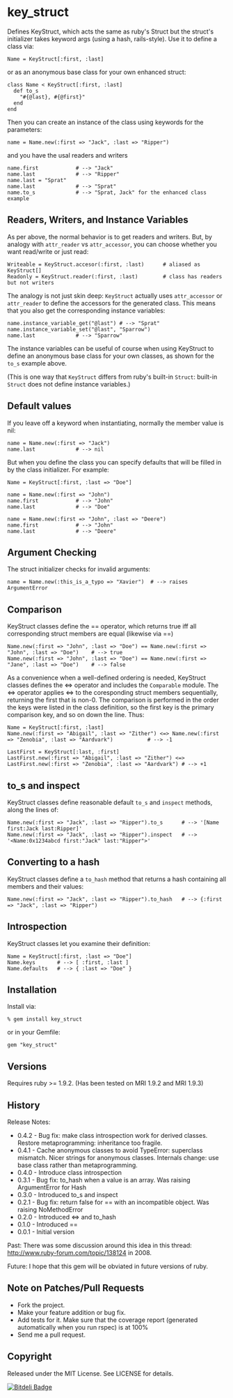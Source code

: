 # key_struct

Defines KeyStruct, which acts the same as ruby's Struct but the struct's
initializer takes keyword args (using a hash, rails-style).  Use it to define
a class via:

    Name = KeyStruct[:first, :last]

or as an anonymous base class for your own enhanced struct:

    class Name < KeyStruct[:first, :last]
      def to_s
        "#{@last}, #{@first}"
      end
    end

Then you can create an instance of the class using keywords for the
parameters:

    name = Name.new(:first => "Jack", :last => "Ripper")

and you have the usal readers and writers

    name.first            # --> "Jack"
    name.last             # --> "Ripper"
    name.last = "Sprat"
    name.last             # --> "Sprat"
    name.to_s             # --> "Sprat, Jack" for the enhanced class example

## Readers, Writers, and Instance Variables

As per above, the normal behavior is to get readers and writers.  But, by
analogy with `attr_reader` vs `attr_accessor`, you can choose whether you want
read/write or just read:

    Writeable = KeyStruct.accesor(:first, :last)      # aliased as KeyStruct[]
    Readonly = KeyStruct.reader(:first, :last)        # class has readers but not writers

The analogy is not just skin deep: `KeyStruct` actually uses `attr_accessor`
or `attr_reader` to define the accessors for the generated class. This means
that you also get the corresponding instance variables:

    name.instance_variable_get("@last") # --> "Sprat"
    name.instance_variable_set("@last", "Sparrow")
    name.last             # --> "Sparrow"

The instance variables can be useful of course when using KeyStruct to define
an anonymous base class for your own classes, as shown for the `to_s` example
above.

(This is one way that `KeyStruct` differs from ruby's built-in `Struct`:
built-in `Struct` does not define instance variables.)

## Default values

If you leave off a keyword when instantiating, normally the member value is
nil:

    name = Name.new(:first => "Jack")
    name.last             # --> nil

But when you define the class you can specify defaults that will be filled in
by the class initializer. For example:

    Name = KeyStruct[:first, :last => "Doe"]

    name = Name.new(:first => "John")
    name.first            # --> "John"
    name.last             # --> "Doe"

    name = Name.new(:first => "John", :last => "Deere")
    name.first            # --> "John"
    name.last             # --> "Deere"

## Argument Checking

The struct initializer checks for invalid arguments:

    name = Name.new(:this_is_a_typo => "Xavier")  # --> raises ArgumentError

## Comparison

KeyStruct classes define the == operator, which returns true iff all
corresponding struct members are equal (likewise via ==)

    Name.new(:first => "John", :last => "Doe") == Name.new(:first => "John", :last => "Doe")    # --> true
    Name.new(:first => "John", :last => "Doe") == Name.new(:first => "Jane", :last => "Doe")    # --> false

As a convenience when a well-defined ordering is needed, KeyStruct classes
defines the <=> operator and includes the `Comparable` module. The <=>
operator applies <=> to the coresponding struct members sequentially,
returning the first that is non-0. The comparison is performed in the order
the keys were listed in the class definition, so the first key is the primary
comparison key, and so on down the line.  Thus:

    Name = KeyStruct[:first, :last]
    Name.new(:first => "Abigail", :last => "Zither") <=> Name.new(:first => "Zenobia", :last => "Aardvark")           # --> -1

    LastFirst = KeyStruct[:last, :first]
    LastFirst.new(:first => "Abigail", :last => "Zither") <=> LastFirst.new(:first => "Zenobia", :last => "Aardvark") # --> +1

## to_s and inspect

KeyStruct classes define reasonable default `to_s` and `inspect` methods,
along the lines of:

    Name.new(:first => "Jack", :last => "Ripper").to_s      # --> '[Name first:Jack last:Ripper]'
    Name.new(:first => "Jack", :last => "Ripper").inspect   # --> '<Name:0x1234abcd first:"Jack" last:"Ripper">'

## Converting to a hash

KeyStruct classes define a `to_hash` method that returns a hash containing all
members and their values:

    Name.new(:first => "Jack", :last => "Ripper").to_hash   # --> {:first => "Jack", :last => "Ripper")

## Introspection

KeyStruct classes let you examine their definition:

    Name = KeyStruct[:first, :last => "Doe"]
    Name.keys       # --> [ :first, :last ]
    Name.defaults   # --> { :last => "Doe" }

## Installation

Install via:

    % gem install key_struct

or in your Gemfile:

    gem "key_struct"

## Versions

Requires ruby >= 1.9.2.  (Has been tested on MRI 1.9.2 and MRI 1.9.3)

## History

Release Notes:

*   0.4.2 - Bug fix: make class introspection work for derived classes. 
    Restore metaprogramming: inheritance too fragile.
*   0.4.1 - Cache anonymous classes to avoid TypeError: superclass mismatch. 
    Nicer strings for anonymous classes.  Internals change: use base class
    rather than metaprogramming.
*   0.4.0 - Introduce class introspection
*   0.3.1 - Bug fix: to_hash when a value is an array.  Was raising
    ArgumentError for Hash
*   0.3.0 - Introduced to_s and inspect
*   0.2.1 - Bug fix: return false for == with an incompatible object.  Was
    raising NoMethodError
*   0.2.0 - Introduced <=> and to_hash
*   0.1.0 - Introduced ==
*   0.0.1 - Initial version


Past: There was some discussion around this idea in this thread:
http://www.ruby-forum.com/topic/138124 in 2008. 

Future: I hope that this gem will be obviated in future versions of ruby.

## Note on Patches/Pull Requests

*   Fork the project.
*   Make your feature addition or bug fix.
*   Add tests for it.  Make sure that the coverage report (generated
    automatically when you run rspec) is at 100%
*   Send me a pull request.


## Copyright

Released under the MIT License.  See LICENSE for details.



[![Bitdeli Badge](https://d2weczhvl823v0.cloudfront.net/ronen/key_struct/trend.png)](https://bitdeli.com/free "Bitdeli Badge")


